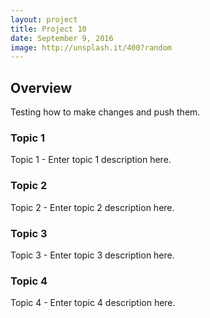 ```yaml
---
layout: project
title: Project 10
date: September 9, 2016
image: http://unsplash.it/400?random
---
```


## Overview
Testing how to make changes and push them.

### Topic 1
Topic 1 - Enter topic 1 description here.

### Topic 2
Topic 2 - Enter topic 2 description here.

### Topic 3
Topic 3 - Enter topic 3 description here.

### Topic 4
Topic 4 - Enter topic 4 description here.

